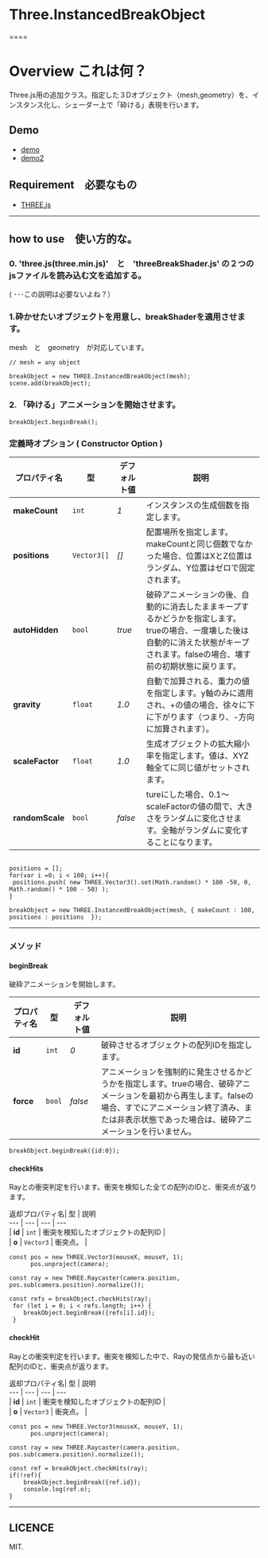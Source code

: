 # Three.InstancedBreakObject

====

# Overview これは何？
Three.js用の追加クラス。指定した３Dオブジェクト（mesh,geometry）を、インスタンス化し、シェーダー上で「砕ける」表現を行います。 

## Demo

* [demo](http://adrs2002.com/sandbox/breakshader/index.html)
* [demo2](http://adrs2002.com/sandbox/breakshader/instansingtest.html)

## Requirement　必要なもの
* [THREE.js](https://github.com/mrdoob/three.js/)

--------

## how to use　使い方的な。

### 0. 'three.js(three.min.js)'　と　'threeBreakShader.js' の２つのjsファイルを読み込む文を追加する。  
  ( ･･･この説明は必要ないよね？）

### 1.砕かせたいオブジェクトを用意し、breakShaderを適用させます。
   mesh　と　geometry　が対応しています。

```
// mesh = any object

breakObject = new THREE.InstancedBreakObject(mesh);
scene.add(breakObject);
```   

### 2. 「砕ける」アニメーションを開始させます。

```
breakObject.beginBreak(); 
```

### 定義時オプション ( Constructor Option )

 プロパティ名| 型 | デフォルト値 |  説明  
  --- | --- | --- |  ---  
| **makeCount** | `int` | *1* | インスタンスの生成個数を指定します。 |  
| **positions** | `Vector3[]` | *[]* | 配置場所を指定します。makeCountと同じ個数でなかった場合、位置はXとZ位置はランダム、Y位置はゼロで固定されます。 |  
| **autoHidden** | `bool` | *true* | 破砕アニメーションの後、自動的に消去したままキープするかどうかを指定します。trueの場合、一度壊した後は自動的に消えた状態がキープされます。falseの場合、壊す前の初期状態に戻ります。  |  
| **gravity** | `float` |  *1.0* | 自動で加算される、重力の値を指定します。y軸のみに適用され、+の値の場合、徐々に下に下がります（つまり、-方向に加算されます）。 |  
| **scaleFactor** | `float` |  *1.0* | 生成オブジェクトの拡大縮小率を指定します。値は、XYZ軸全てに同じ値がセットされます。 |  
| **randomScale** | `bool` |  *false* | tureにした場合、0.1～scaleFactorの値の間で、大きさをランダムに変化させます。全軸がランダムに変化することになります。 |  

```

positions = [];
for(var i =0; i < 100; i++){
 positions.push( new THREE.Vector3().set(Math.random() * 100 -50, 0, Math.random() * 100 - 50) );
}

breakObject = new THREE.InstancedBreakObject(mesh, { makeCount : 100, positions : positions  });

```
------------- 

### メソッド

#### beginBreak

破砕アニメーションを開始します。

 プロパティ名| 型 | デフォルト値 |  説明  
  --- | --- | --- |  ---  
| **id** | `int` | *0* | 破砕させるオブジェクトの配列IDを指定します。 |  
| **force** | `bool` | *false* | アニメーションを強制的に発生させるかどうかを指定します。trueの場合、破砕アニメーションを最初から再生します。falseの場合、すでにアニメーション終了済み、または非表示状態であった場合は、破砕アニメーションを行いません。 |  

```
breakObject.beginBreak({id:0});
```

#### checkHits

Rayとの衝突判定を行います。衝突を検知した全ての配列のIDと、衝突点が返ります。

 返却プロパティ名| 型 | 説明  
  --- | --- | --- |  ---  
| **id** | `int` | 衝突を検知したオブジェクトの配列ID |  
| **o** | `Vector3` | 衝突点。 |  

```
const pos = new THREE.Vector3(mouseX, mouseY, 1);
      pos.unproject(camera);

const ray = new THREE.Raycaster(camera.position, pos.sub(camera.position).normalize());

const refs = breakObject.checkHits(ray);
 for (let i = 0; i < refs.length; i++) {
    breakObject.beginBreak({refs[i].id});
 }
```

#### checkHit

Rayとの衝突判定を行います。衝突を検知した中で、Rayの発信点から最も近い配列のIDと、衝突点が返ります。

 返却プロパティ名| 型 | 説明  
  --- | --- | --- |  ---  
| **id** | `int` | 衝突を検知したオブジェクトの配列ID |  
| **o** | `Vector3` | 衝突点。 |  

```
const pos = new THREE.Vector3(mouseX, mouseY, 1);
      pos.unproject(camera);

const ray = new THREE.Raycaster(camera.position, pos.sub(camera.position).normalize());

const ref = breakObject.checkHits(ray);
if(!ref){
    breakObject.beginBreak({ref.id});
    console.log(ref.o);
}
```


---------------------------------


## LICENCE
 MIT.